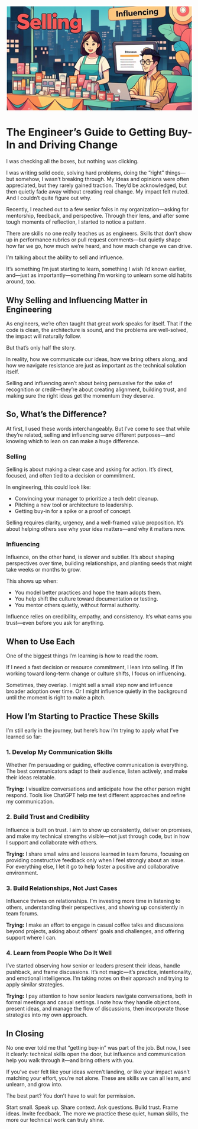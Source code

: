 ![Banner](/assets/2025/sellingvsinfluencing.png)
# The Engineer’s Guide to Getting Buy-In and Driving Change

I was checking all the boxes, but nothing was clicking.

I was writing solid code, solving hard problems, doing the “right” things—but somehow, I wasn’t breaking through. My ideas and opinions were often appreciated, but they rarely gained traction. They’d be acknowledged, but then quietly fade away without creating real change. My impact felt muted. And I couldn’t quite figure out why.

Recently, I reached out to a few senior folks in my organization—asking for mentorship, feedback, and perspective. Through their lens, and after some tough moments of reflection, I started to notice a pattern.

There are skills no one really teaches us as engineers. Skills that don’t show up in performance rubrics or pull request comments—but quietly shape how far we go, how much we’re heard, and how much change we can drive.

I’m talking about the ability to sell and influence.

It’s something I’m just starting to learn, something I wish I’d known earlier, and—just as importantly—something I’m working to unlearn some old habits around, too.

## Why Selling and Influencing Matter in Engineering

As engineers, we’re often taught that great work speaks for itself. That if the code is clean, the architecture is sound, and the problems are well-solved, the impact will naturally follow.

But that’s only half the story.

In reality, how we communicate our ideas, how we bring others along, and how we navigate resistance are just as important as the technical solution itself.

Selling and influencing aren’t about being persuasive for the sake of recognition or credit—they’re about creating alignment, building trust, and making sure the right ideas get the momentum they deserve.

## So, What’s the Difference?

At first, I used these words interchangeably. But I’ve come to see that while they’re related, selling and influencing serve different purposes—and knowing which to lean on can make a huge difference.

### Selling

Selling is about making a clear case and asking for action. It’s direct, focused, and often tied to a decision or commitment.

In engineering, this could look like:

- Convincing your manager to prioritize a tech debt cleanup.
- Pitching a new tool or architecture to leadership.
- Getting buy-in for a spike or a proof of concept.

Selling requires clarity, urgency, and a well-framed value proposition. It’s about helping others see why your idea matters—and why it matters now.

### Influencing

Influence, on the other hand, is slower and subtler. It’s about shaping perspectives over time, building relationships, and planting seeds that might take weeks or months to grow.

This shows up when:

- You model better practices and hope the team adopts them.
- You help shift the culture toward documentation or testing.
- You mentor others quietly, without formal authority.

Influence relies on credibility, empathy, and consistency. It’s what earns you trust—even before you ask for anything.

## When to Use Each

One of the biggest things I’m learning is how to read the room.

If I need a fast decision or resource commitment, I lean into selling. If I’m working toward long-term change or culture shifts, I focus on influencing.

Sometimes, they overlap. I might sell a small step now and influence broader adoption over time. Or I might influence quietly in the background until the moment is right to make a pitch.

## How I’m Starting to Practice These Skills

I’m still early in the journey, but here’s how I’m trying to apply what I’ve learned so far:

### 1. Develop My Communication Skills

Whether I’m persuading or guiding, effective communication is everything. The best communicators adapt to their audience, listen actively, and make their ideas relatable.

**Trying:** I visualize conversations and anticipate how the other person might respond. Tools like ChatGPT help me test different approaches and refine my communication.

### 2. Build Trust and Credibility

Influence is built on trust. I aim to show up consistently, deliver on promises, and make my technical strengths visible—not just through code, but in how I support and collaborate with others.

**Trying:** I share small wins and lessons learned in team forums, focusing on providing constructive feedback only when I feel strongly about an issue. For everything else, I let it go to help foster a positive and collaborative environment.

### 3. Build Relationships, Not Just Cases

Influence thrives on relationships. I’m investing more time in listening to others, understanding their perspectives, and showing up consistently in team forums.

**Trying:** I make an effort to engage in casual coffee talks and discussions beyond projects, asking about others' goals and challenges, and offering support where I can.

### 4. Learn from People Who Do It Well

I’ve started observing how senior or leaders present their ideas, handle pushback, and frame discussions. It’s not magic—it’s practice, intentionality, and emotional intelligence. I’m taking notes on their approach and trying to apply similar strategies.

**Trying:** I pay attention to how senior leaders navigate conversations, both in formal meetings and casual settings. I note how they handle objections, present ideas, and manage the flow of discussions, then incorporate those strategies into my own approach.

## In Closing

No one ever told me that “getting buy-in” was part of the job. But now, I see it clearly: technical skills open the door, but influence and communication help you walk through it—and bring others with you.

If you’ve ever felt like your ideas weren’t landing, or like your impact wasn’t matching your effort, you’re not alone. These are skills we can all learn, and unlearn, and grow into.

The best part? You don’t have to wait for permission.

Start small. Speak up. Share context. Ask questions. Build trust. Frame ideas. Invite feedback. The more we practice these quiet, human skills, the more our technical work can truly shine.
